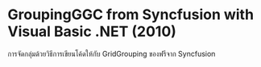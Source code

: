 # GroupingGGC from Syncfusion with Visual Basic .NET (2010)

การจัดกลุ่มด้วยวิธีการเขียนโค้ดให้กับ GridGrouping ของฟรีจาก Syncfusion
